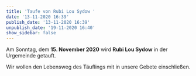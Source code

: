 ```yaml
---
title: 'Taufe von Rubi Lou Sydow '
date: '13-11-2020 16:39'
publish_date: '13-11-2020 16:39'
unpublish_date: '19-11-2020 16:40'
show_sidebar: false
---
```


Am Sonntag, dem **15. November 2020** wird **Rubi Lou Sydow** in der Urgemeinde getauft.

Wir wollen den Lebensweg des Täuflings mit in unsere Gebete einschließen.
